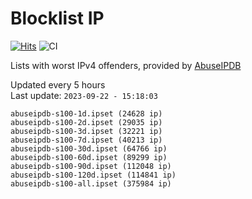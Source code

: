 # Blocklist IP

[![Hits](https://hits.seeyoufarm.com/api/count/incr/badge.svg?url=https%3A%2F%2Fgithub.com%2Fborestad%2Fblocklist-ip%2F&count_bg=%2379C83D&title_bg=%23555555&icon=&icon_color=%23E7E7E7&title=hits&edge_flat=false)](https://hits.seeyoufarm.com)  ![CI](https://img.shields.io/github/workflow/status/borestad/blocklist-ip/CI?style=flat-square)

Lists with worst IPv4 offenders, provided by [AbuseIPDB](https://www.abuseipdb.com/)

<!-- FOOTER-PLACEHOLDER -->
Updated every 5 hours<br>
Last update: `2023-09-22 - 15:18:03`
```
abuseipdb-s100-1d.ipset (24628 ip)
abuseipdb-s100-2d.ipset (29035 ip)
abuseipdb-s100-3d.ipset (32221 ip)
abuseipdb-s100-7d.ipset (40213 ip)
abuseipdb-s100-30d.ipset (64766 ip)
abuseipdb-s100-60d.ipset (89299 ip)
abuseipdb-s100-90d.ipset (112048 ip)
abuseipdb-s100-120d.ipset (114841 ip)
abuseipdb-s100-all.ipset (375984 ip)
```
